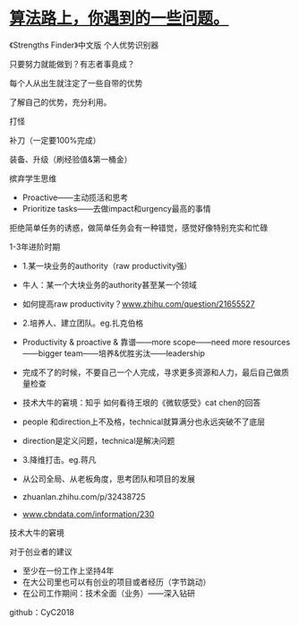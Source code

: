 # [算法路上，你遇到的一些问题。](https://www.bilibili.com/video/BV1d7411G7xe?spm_id_from=333.824.b_76696577626f785f7265706f7274.1)



《Strengths Finder》中文版 个人优势识别器

只要努力就能做到？有志者事竟成？

每个人从出生就注定了一些自带的优势

了解自己的优势，充分利用。



打怪

补刀（一定要100%完成）

装备、升级（刷经验值&第一桶金）



摈弃学生思维

- Proactive——主动揽活和思考
- Prioritize tasks——去做impact和urgency最高的事情



拒绝简单任务的诱惑，做简单任务会有一种错觉，感觉好像特别充实和忙碌



1-3年进阶时期

- 1.某一块业务的authority（raw productivity强）
- 牛人：某一个大块业务的authority甚至某一个领域
- 如何提高raw productivity？www.zhihu.com/question/21655527

- 2.培养人、建立团队。eg.扎克伯格
- Productivity & proactive & 靠谱——more scope——need more resources——bigger team——培养&优胜劣汰——leadership
- 完成不了的时候，不要自己一个人完成，寻求更多资源和人力，最后自己做质量检查
- 技术大牛的窘境：知乎 如何看待王垠的《微软感受》cat chen的回答
- people 和direction上不及格，technical就算满分也永远突破不了底层
- direction是定义问题，technical是解决问题

- 3.降维打击。eg.蒋凡
- 从公司全局、从老板角度，思考团队和项目的发展
- zhuanlan.zhihu.com/p/32438725
- www.cbndata.com/information/230

技术大牛的窘境



对于创业者的建议

- 至少在一份工作上坚持4年
- 在大公司里也可以有创业的项目或者经历（字节跳动）
- 在公司工作期间：技术全面（业务）——深入钻研



github：CyC2018

